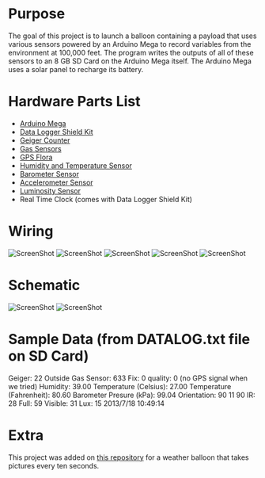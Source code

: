 # Purpose
  The goal of this project is to launch a balloon containing a payload that uses various sensors powered by an Arduino Mega to record variables from the environment at 100,000 feet. The program writes the outputs of all of these sensors to an 8 GB SD Card on the Arduino Mega itself. The Arduino Mega uses a solar panel to recharge its battery. 

# Hardware Parts List
- [Arduino Mega](http://www.adafruit.com/products/191)
- [Data Logger Shield Kit](http://www.adafruit.com/products/1141)
- [Geiger Counter](https://www.sparkfun.com/products/11345)
- [Gas Sensors](https://www.sparkfun.com/products/10916)
- [GPS Flora](http://www.adafruit.com/products/1059)
- [Humidity and Temperature Sensor](http://www.adafruit.com/products/386)
- [Barometer Sensor](https://www.sparkfun.com/products/9721)
- [Accelerometer Sensor](http://www.adafruit.com/products/1120)
- [Luminosity Sensor](http://www.adafruit.com/products/439)
- Real Time Clock (comes with Data Logger Shield Kit)

# Wiring

![ScreenShot](https://raw.github.com/sameetandpotatoes/ArduinoWeatherBalloon/master/Pictures/IMG_0010.JPG)
![ScreenShot](https://raw.github.com/sameetandpotatoes/ArduinoWeatherBalloon/master/Pictures/IMG_0024.JPG)
![ScreenShot](https://raw.github.com/sameetandpotatoes/ArduinoWeatherBalloon/master/Pictures/IMG_0026.JPG)
![ScreenShot](https://raw.github.com/sameetandpotatoes/ArduinoWeatherBalloon/master/Pictures/IMG_0029.JPG)
![ScreenShot](https://raw.github.com/sameetandpotatoes/ArduinoWeatherBalloon/master/Pictures/IMG_0039.JPG)

# Schematic
![ScreenShot](https://raw.github.com/sameetandpotatoes/ArduinoWeatherBalloon/master/Breadboard.png)
![ScreenShot](https://raw.github.com/sameetandpotatoes/ArduinoWeatherBalloon/master/Schematic.png)

# Sample Data (from DATALOG.txt file on SD Card)

Geiger: 22
Outside Gas Sensor: 633
Fix: 0 quality: 0 (no GPS signal when we tried)
Humidity: 39.00
Temperature (Celsius): 27.00
Temperature (Fahrenheit): 80.60
Barometer Presure (kPa): 99.04
Orientation: 90 11 90
IR: 28    Full: 59    Visible: 31    Lux: 15
2013/7/18 10:49:14


# Extra

This project was added on [this repository](https://github.com/erichaddleton/porkycam) for a weather balloon that takes pictures every ten seconds.
